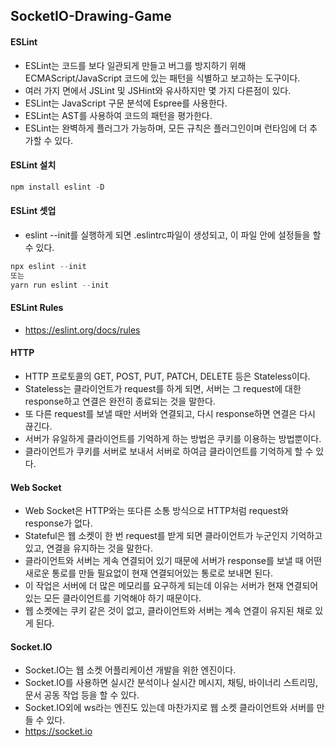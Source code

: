 ## SocketIO-Drawing-Game

#### ESLint

- ESLint는 코드를 보다 일관되게 만들고 버그를 방지하기 위해 ECMAScript/JavaScript 코드에 있는 패턴을 식별하고 보고하는 도구이다.
- 여러 가지 면에서 JSLint 및 JSHint와 유사하지만 몇 가지 다른점이 있다.
- ESLint는 JavaScript 구문 분석에 Espree를 사용한다.
- ESLint는 AST를 사용하여 코드의 패턴을 평가한다.
- ESLint는 완벽하게 플러그가 가능하며, 모든 규칙은 플러그인이며 런타임에 더 추가할 수 있다.

#### ESLint 설치

```javascript
npm install eslint -D
```

#### ESLint 셋업

- eslint --init를 실행하게 되면 .eslintrc파일이 생성되고, 이 파일 안에 설정들을 할 수 있다.

```javascript
npx eslint --init
또는
yarn run eslint --init
```

#### ESLint Rules

- https://eslint.org/docs/rules

#### HTTP

- HTTP 프로토콜의 GET, POST, PUT, PATCH, DELETE 등은 Stateless이다.
- Stateless는 클라이언트가 request를 하게 되면, 서버는 그 request에 대한 response하고 연결은 완전히 종료되는 것을 말한다.
- 또 다른 request를 보낼 때만 서버와 연결되고, 다시 response하면 연결은 다시 끊긴다.
- 서버가 유일하게 클라이언트를 기억하게 하는 방법은 쿠키를 이용하는 방법뿐이다.
- 클라이언트가 쿠키를 서버로 보내서 서버로 하여금 클라이언트를 기억하게 할 수 있다.

#### Web Socket

- Web Socket은 HTTP와는 또다른 소통 방식으로 HTTP처럼 request와 response가 없다.
- Stateful은 웹 소켓이 한 번 request를 받게 되면 클라이언트가 누군인지 기억하고 있고, 연결을 유지하는 것을 말한다.
- 클라이언트와 서버는 게속 연결되어 있기 때문에 서버가 response를 보낼 때 어떤 새로운 통로를 만들 필요없이 현재 연결되어있는 통로로 보내면 된다.
- 이 작업은 서버에 더 많은 메모리를 요구하게 되는데 이유는 서버가 현재 연결되어있는 모든 클라이언트를 기억해야 하기 때문이다.
- 웹 소켓에는 쿠키 같은 것이 없고, 클라이언트와 서버는 계속 연결이 유지된 채로 있게 된다.

#### Socket.IO

- Socket.IO는 웹 소켓 어플리케이션 개발을 위한 엔진이다.
- Socket.IO를 사용하면 실시간 분석이나 실시간 메시지, 채팅, 바이너리 스트리밍, 문서 공동 작업 등을 할 수 있다.
- Socket.IO외에 ws라는 엔진도 있는데 마찬가지로 웹 소켓 클라이언트와 서버를 만들 수 있다.
- https://socket.io